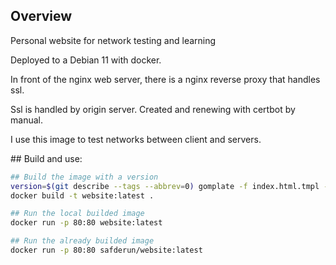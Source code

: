 ## Overview

Personal website for network testing and learning

Deployed to a Debian 11 with docker.

In front of the nginx web server, there is a nginx reverse proxy that handles ssl.

Ssl is handled by origin server. Created and renewing with certbot by manual.

I use this image to test networks between client and servers.

## Build and use:

```bash
## Build the image with a version
version=$(git describe --tags --abbrev=0) gomplate -f index.html.tmpl -o index.html
docker build -t website:latest .

## Run the local builded image
docker run -p 80:80 website:latest

## Run the already builded image
docker run -p 80:80 safderun/website:latest
```
